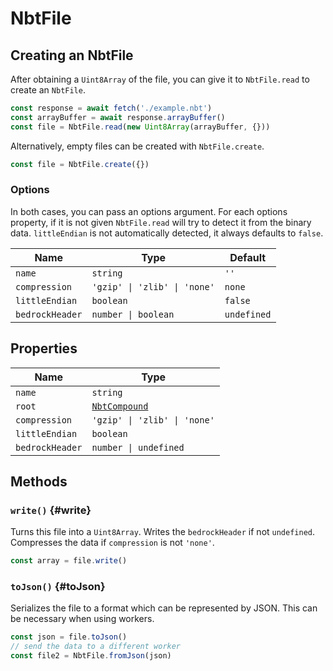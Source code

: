 # NbtFile

## Creating an NbtFile
After obtaining a `Uint8Array` of the file, you can give it to `NbtFile.read` to create an `NbtFile`.
```ts
const response = await fetch('./example.nbt')
const arrayBuffer = await response.arrayBuffer()
const file = NbtFile.read(new Uint8Array(arrayBuffer, {}))
```
Alternatively, empty files can be created with `NbtFile.create`.
```ts
const file = NbtFile.create({})
```

### Options
In both cases, you can pass an options argument. For each options property, if it is not given `NbtFile.read` will try to detect it from the binary data. `littleEndian` is not automatically detected, it always defaults to `false`.

|Name           |Type                                           |Default    |
|---------------|-----------------------------------------------|-----------|
|`name`         |`string`                                       |`''`       |
|`compression`  |<code>'gzip' &#124; 'zlib' &#124; 'none'</code>|`none`     |
|`littleEndian` |`boolean`                                      |`false`    |
|`bedrockHeader`|<code>number &#124; boolean</code>             |`undefined`|

## Properties
|Name           |Type                                           |
|---------------|-----------------------------------------------|
|`name`         |`string`                                       |
|`root`         |[`NbtCompound`](../type/compound)              |
|`compression`  |<code>'gzip' &#124; 'zlib' &#124; 'none'</code>|
|`littleEndian` |`boolean`                                      |
|`bedrockHeader`|<code>number &#124; undefined</code>           |

## Methods

### `write()` {#write}
Turns this file into a `Uint8Array`. Writes the `bedrockHeader` if not `undefined`. Compresses the data if `compression` is not `'none'`.

```ts
const array = file.write()
```

### `toJson()` {#toJson}
Serializes the file to a format which can be represented by JSON. This can be necessary when using workers.

```ts
const json = file.toJson()
// send the data to a different worker
const file2 = NbtFile.fromJson(json)
```
